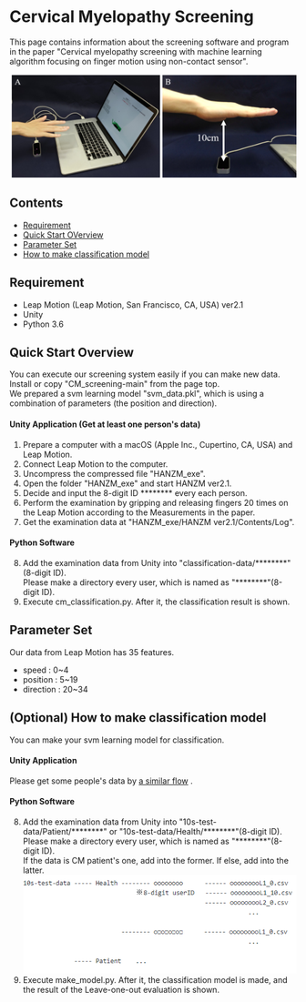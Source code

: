 Cervical Myelopathy Screening
====
This page contains information about the screening software and program in the paper &quot;Cervical myelopathy screening with machine learning algorithm focusing on finger motion using non-contact sensor&quot;.

![Alt text](overview.png)

## Contents
- [Requirement](#requirement)
- [Quick Start OVerview](#quick-start-overview)
- [Parameter Set](#parameter-set)
- [How to make classification model](#how-to-make-classification-model)

## Requirement
- Leap Motion (Leap Motion, San Francisco, CA, USA) ver2.1
- Unity
- Python 3.6

## Quick Start Overview
You can execute our screening system easily if you can make new data.  
Install or copy &quot;CM_screening-main&quot; from the page top.  
We prepared a svm learning model &quot;svm_data.pkl&quot;, which is using a combination of parameters (the position and direction).

#### Unity Application (Get at least one person's data)
1. Prepare a computer with a macOS (Apple Inc., Cupertino, CA, USA) and Leap Motion.
2. Connect Leap Motion to the computer.
3. Uncompress the compressed file &quot;HANZM_exe&quot;.
4. Open the folder &quot;HANZM_exe&quot; and start HANZM ver2.1.
5. Decide and input the 8-digit ID \*\*\*\*\*\*\*\* every each person.
6. Perform the examination by gripping and releasing fingers 20 times on the Leap Motion according to the Measurements in the paper.
7. Get the examination data at &quot;HANZM_exe/HANZM ver2.1/Contents/Log&quot;.

#### Python Software
8. Add the examination data from Unity into &quot;classification-data/\*\*\*\*\*\*\*\*&quot;(8-digit ID).  
   Please make a directory every user, which is named as &quot;\*\*\*\*\*\*\*\*&quot;(8-digit ID).
9. Execute cm_classification.py. After it, the classification result is shown.

## Parameter Set
Our data from Leap Motion has 35 features.  
- speed     : 0~4
- position  : 5~19
- direction : 20~34

## (Optional) How to make classification model
You can make your svm learning model for classification.

#### Unity Application
Please get some people's data by [a similar flow](#unity-application-get-at-least-one-persons-data) .  

#### Python Software
8. Add the examination data from Unity into &quot;10s-test-data/Patient/\*\*\*\*\*\*\*\*&quot; or &quot;10s-test-data/Health/\*\*\*\*\*\*\*\*&quot;(8-digit ID).  
   Please make a directory every user, which is named as &quot;\*\*\*\*\*\*\*\*&quot;(8-digit ID).  
   If the data is CM patient's one, add into the former. If else, add into the latter.  
   ![Alt text](directory_path_image.PNG)
9. Execute make_model.py. After it, the classification model is made, and the result of the Leave-one-out evaluation is shown.
